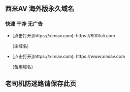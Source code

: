 ## 西米AV 海外版永久域名
### 快速 干净 无广告
- <p>[点击打开](https://ximiav.com): https://800fuli.com</p> (主域名)
- <p>[点击打开](https://ximiav.com): https://www.ximiav.com</p>(备用域名)
## <p>老司机防迷路请保存此页</p>
